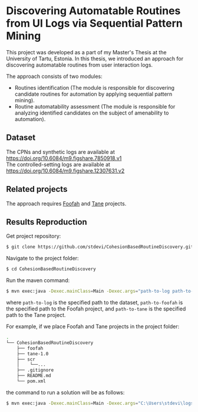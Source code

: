 # Discovering Automatable Routines from UI Logs via Sequential Pattern Mining
This project was developed as a part of my Master's Thesis at the University of Tartu, Estonia. 
In this thesis, we introduced an approach for discovering automatable routines 
from user interaction logs.  

The approach consists of two modules:
* Routines identification (The module is responsible for discovering candidate routines for automation by applying sequential pattern mining).
* Routine automatability assessment (The module is responsible for analyzing identified candidates on the subject of amenability to automation).  

## Dataset
The CPNs and synthetic logs are available at https://doi.org/10.6084/m9.figshare.7850918.v1  
The controlled-setting logs are available at https://doi.org/10.6084/m9.figshare.12307631.v2  

## Related projects
The approach requires [Foofah](https://github.com/umich-dbgroup/foofah) and [Tane](https://www.cs.helsinki.fi/research/fdk/datamining/tane/) projects.

## Results Reproduction
Get project repository:  
```bash
$ git clone https://github.com/stdevi/CohesionBasedRoutineDiscovery.git
```  
Navigate to the project folder:  
```bash
$ cd CohesionBasedRoutineDiscovery
```  
Run the maven command:  
```bash
$ mvn exec:java -Dexec.mainClass=Main -Dexec.args="path-to-log path-to-foofah path-to-tane"`
```  
where `path-to-log` is the specified path to the dataset, `path-to-foofah` is the specified path to the Foofah project, and `path-to-tane` is the specified path to the Tane project.  

For example, if we place Foofah and Tane projects in the project folder:
```bash
. 
└── CohesionBasedRoutineDiscovery
    ├── foofah
    ├── tane-1.0
    ├── scr
    │    └──...
    ├── .gitignore
    ├── README.md
    └── pom.xml
```
the command to run a solution will be as follows:
```bash
$ mvn exec:java -Dexec.mainClass=Main -Dexec.args="C:\Users\stdevi\logs\Log10.csv foofah tane-1.0"
```